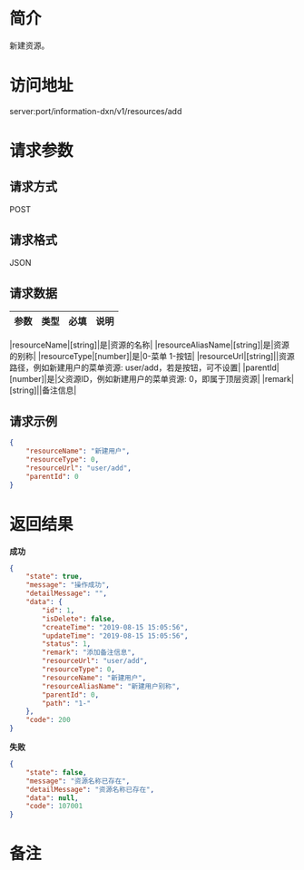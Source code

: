 # 简介
新建资源。

# 访问地址
server:port/information-dxn/v1/resources/add

# 请求参数

## 请求方式
POST

## 请求格式
JSON

## 请求数据
|参数|类型|必填|说明|
|-|-|-|-|

|resourceName|[string]|是|资源的名称|
|resourceAliasName|[string]|是|资源的别称|
|resourceType|[number]|是|0-菜单 1-按钮|
|resourceUrl|[string]||资源路径，例如新建用户的菜单资源: user/add，若是按钮，可不设置|
|parentId|[number]|是|父资源ID，例如新建用户的菜单资源: 0，即属于顶层资源|
|remark|[string]||备注信息|
## 请求示例
```json
{
	"resourceName": "新建用户",
    "resourceType": 0,
	"resourceUrl": "user/add",
	"parentId": 0
}
```

# 返回结果
**成功**
```json
{
    "state": true,
    "message": "操作成功",
    "detailMessage": "",
    "data": {
        "id": 1,
        "isDelete": false,
        "createTime": "2019-08-15 15:05:56",
        "updateTime": "2019-08-15 15:05:56",
        "status": 1,
        "remark": "添加备注信息",
        "resourceUrl": "user/add",
        "resourceType": 0,
        "resourceName": "新建用户",
        "resourceAliasName": "新建用户别称",
        "parentId": 0,
        "path": "1-"
    },
    "code": 200
}
```

**失败**
```json
{
    "state": false,
    "message": "资源名称已存在",
    "detailMessage": "资源名称已存在",
    "data": null,
    "code": 107001
}
```

# 备注
